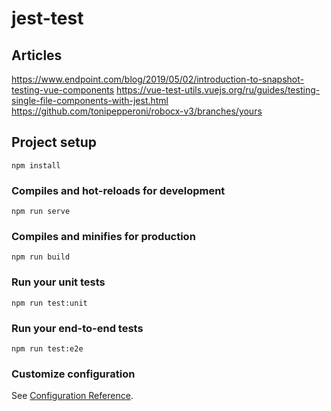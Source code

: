 # jest-test

## Articles 
https://www.endpoint.com/blog/2019/05/02/introduction-to-snapshot-testing-vue-components
https://vue-test-utils.vuejs.org/ru/guides/testing-single-file-components-with-jest.html
https://github.com/tonipepperoni/robocx-v3/branches/yours

## Project setup
```
npm install
```

### Compiles and hot-reloads for development
```
npm run serve
```

### Compiles and minifies for production
```
npm run build
```

### Run your unit tests
```
npm run test:unit
```

### Run your end-to-end tests
```
npm run test:e2e
```

### Customize configuration
See [Configuration Reference](https://cli.vuejs.org/config/).
